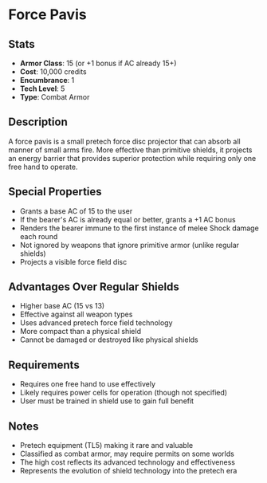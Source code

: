 # Force Pavis

## Stats
- **Armor Class**: 15 (or +1 bonus if AC already 15+)
- **Cost**: 10,000 credits
- **Encumbrance**: 1
- **Tech Level**: 5
- **Type**: Combat Armor

## Description
A force pavis is a small pretech force disc projector that can absorb all manner of small arms fire. More effective than primitive shields, it projects an energy barrier that provides superior protection while requiring only one free hand to operate.

## Special Properties
- Grants a base AC of 15 to the user
- If the bearer's AC is already equal or better, grants a +1 AC bonus
- Renders the bearer immune to the first instance of melee Shock damage each round
- Not ignored by weapons that ignore primitive armor (unlike regular shields)
- Projects a visible force field disc

## Advantages Over Regular Shields
- Higher base AC (15 vs 13)
- Effective against all weapon types
- Uses advanced pretech force field technology
- More compact than a physical shield
- Cannot be damaged or destroyed like physical shields

## Requirements
- Requires one free hand to use effectively
- Likely requires power cells for operation (though not specified)
- User must be trained in shield use to gain full benefit

## Notes
- Pretech equipment (TL5) making it rare and valuable
- Classified as combat armor, may require permits on some worlds
- The high cost reflects its advanced technology and effectiveness
- Represents the evolution of shield technology into the pretech era